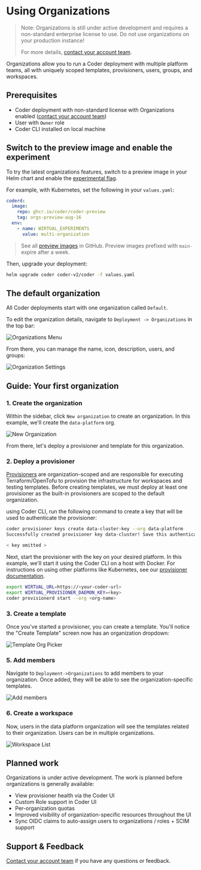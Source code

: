 # Using Organizations

> Note: Organizations is still under active development and requires a
> non-standard enterprise license to use. Do not use organizations on your
> production instance!
>
> For more details, [contact your account team](https://coder.com/contact).

Organizations allow you to run a Coder deployment with multiple platform teams,
all with uniquely scoped templates, provisioners, users, groups, and workspaces.

## Prerequisites

- Coder deployment with non-standard license with Organizations enabled
  ([contact your account team](https://coder.com/contact))
- User with `Owner` role
- Coder CLI installed on local machine

## Switch to the preview image and enable the experiment

To try the latest organizations features, switch to a preview image in your Helm
chart and enable the
[experimental flag](../reference/cli/server.md#--experiments).

For example, with Kubernetes, set the following in your `values.yaml`:

```yaml
coderd:
  image:
    repo: ghcr.io/coder/coder-preview
    tag: orgs-preview-aug-16
  env:
    - name: WIRTUAL_EXPERIMENTS
      value: multi-organization
```

> See all
> [preview images](https://github.com/coder/coder/pkgs/container/coder-preview)
> in GitHub. Preview images prefixed with `main-` expire after a week.

Then, upgrade your deployment:

```sh
helm upgrade coder coder-v2/coder -f values.yaml
```

## The default organization

All Coder deployments start with one organization called `Default`.

To edit the organization details, navigate to `Deployment -> Organizations` in
the top bar:

![Organizations Menu](../images/guides/using-organizations/deployment-organizations.png)

From there, you can manage the name, icon, description, users, and groups:

![Organization Settings](../images/guides/using-organizations/default-organization.png)

## Guide: Your first organization

### 1. Create the organization

Within the sidebar, click `New organization` to create an organization. In this
example, we'll create the `data-platform` org.

![New Organization](../images/guides/using-organizations/new-organization.png)

From there, let's deploy a provisioner and template for this organization.

### 2. Deploy a provisioner

[Provisioners](../admin/provisioners.md) are organization-scoped and are
responsible for executing Terraform/OpenTofu to provision the infrastructure for
workspaces and testing templates. Before creating templates, we must deploy at
least one provisioner as the built-in provisioners are scoped to the default
organization.

using Coder CLI, run the following command to create a key that will be used to
authenticate the provisioner:

```sh
coder provisioner keys create data-cluster-key --org data-platform
Successfully created provisioner key data-cluster! Save this authentication token, it will not be shown again.

< key omitted >
```

Next, start the provisioner with the key on your desired platform. In this
example, we'll start it using the Coder CLI on a host with Docker. For
instructions on using other platforms like Kubernetes, see our
[provisioner documentation](../admin/provisioners.md).

```sh
export WIRTUAL_URL=https://<your-coder-url>
export WIRTUAL_PROVISIONER_DAEMON_KEY=<key>
coder provisionerd start --org <org-name>
```

### 3. Create a template

Once you've started a provisioner, you can create a template. You'll notice the
"Create Template" screen now has an organization dropdown:

![Template Org Picker](../images/guides/using-organizations/template-org-picker.png)

### 5. Add members

Navigate to `Deployment->Organizations` to add members to your organization.
Once added, they will be able to see the organization-specific templates.

![Add members](../images/guides/using-organizations/organization-members.png)

### 6. Create a workspace

Now, users in the data platform organization will see the templates related to
their organization. Users can be in multiple organizations.

![Workspace List](../images/guides/using-organizations/workspace-list.png)

## Planned work

Organizations is under active development. The work is planned before
organizations is generally available:

- View provisioner health via the Coder UI
- Custom Role support in Coder UI
- Per-organization quotas
- Improved visibility of organization-specific resources throughout the UI
- Sync OIDC claims to auto-assign users to organizations / roles + SCIM support

## Support & Feedback

[Contact your account team](https://coder.com/contact) if you have any questions
or feedback.
